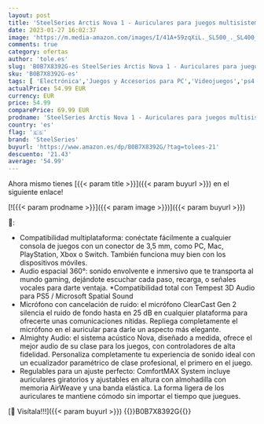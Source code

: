 ```yaml
---
layout: post
title: 'SteelSeries Arctis Nova 1 - Auriculares para juegos multisistema - Controladores Hi-Fi - Audio espacial 360° - Almohadillas de espuma con memoria - Ultraligeros - PC  PS5  PS4  Switch  Xbox - Blanco'
date: 2023-01-27 16:02:37
image: 'https://m.media-amazon.com/images/I/41A+59zqXiL._SL500_._SL400_.jpg'
comments: true
category: ofertas
author: 'tole.es'
slug: 'B0B7X8392G-es SteelSeries Arctis Nova 1 - Auriculares para juegos...'
sku: 'B0B7X8392G-es'
tags: [ 'Electrónica','Juegos y Accesorios para PC','Videojuegos','ps4','ps5','steelseries','xbox','🇪🇸', ]
actualPrice: 54.99 EUR
currency: EUR
price: 54.99
comparePrice: 69.99 EUR
prodname: 'SteelSeries Arctis Nova 1 - Auriculares para juegos multisistema - Controladores Hi-Fi - Audio espacial 360° - Almohadillas de espuma con memoria - Ultraligeros - PC  PS5  PS4  Switch  Xbox - Blanco'
country: 'es'
flag: '🇪🇸'
brand: 'SteelSeries'
buyurl: 'https://www.amazon.es/dp/B0B7X8392G/?tag=tolees-21'
descuento: '21.43'
average: '54.99'
---
```


Ahora mismo tienes [{{< param title >}}]({{< param buyurl >}}) en el siguiente enlace!

[![{{< param prodname >}}]({{< param image >}})]({{< param buyurl >}})

🔎:

- Compatibilidad multiplataforma: conéctate fácilmente a cualquier consola de juegos con un conector de 3,5 mm, como PC, Mac, PlayStation, Xbox o Switch. También funciona muy bien con los dispositivos móviles.
- Audio espacial 360°: sonido envolvente e inmersivo que te transporta al mundo gaming, dejándote escuchar cada paso, recarga, o señales vocales para darte ventaja. *Compatibilidad total con Tempest 3D Audio para PS5 / Microsoft Spatial Sound
- Micrófono con cancelación de ruido: el micrófono ClearCast Gen 2 silencia el ruido de fondo hasta en 25 dB en cualquier plataforma para ofrecerte unas comunicaciones nítidas. Repliega completamente el micrófono en el auricular para darle un aspecto más elegante.
- Almighty Audio: el sistema acústico Nova, diseñado a medida, ofrece el mejor audio de su clase para los juegos, con controladores de alta fidelidad. Personaliza completamente tu experiencia de sonido ideal con un ecualizador paramétrico de clase profesional, el primero en el juego.
- Regulables para un ajuste perfecto: ComfortMAX System incluye auriculares giratorios y ajustables en altura con almohadilla con memoria AirWeave y una banda elástica. La forma ligera de los auriculares te mantiene cómodo sin importar el tiempo que juegues.

[🛒 Visítala!!!]({{< param buyurl >}})
{{<world>}}B0B7X8392G{{</world>}}
